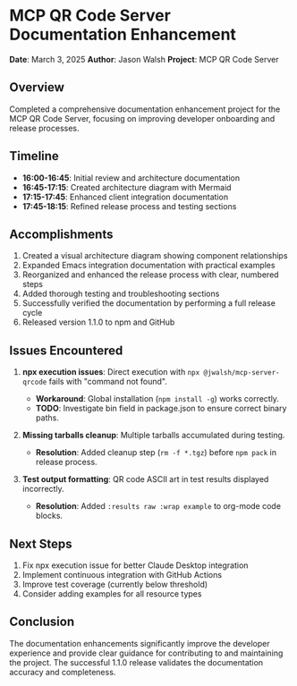 # MCP QR Code Server Documentation Enhancement

**Date**: March 3, 2025
**Author**: Jason Walsh
**Project**: MCP QR Code Server

## Overview

Completed a comprehensive documentation enhancement project for the MCP QR Code Server, focusing on improving developer onboarding and release processes.

## Timeline

- **16:00-16:45**: Initial review and architecture documentation
- **16:45-17:15**: Created architecture diagram with Mermaid
- **17:15-17:45**: Enhanced client integration documentation
- **17:45-18:15**: Refined release process and testing sections

## Accomplishments

1. Created a visual architecture diagram showing component relationships
2. Expanded Emacs integration documentation with practical examples
3. Reorganized and enhanced the release process with clear, numbered steps
4. Added thorough testing and troubleshooting sections
5. Successfully verified the documentation by performing a full release cycle
6. Released version 1.1.0 to npm and GitHub

## Issues Encountered

1. **npx execution issues**: Direct execution with `npx @jwalsh/mcp-server-qrcode` fails with "command not found". 
   - **Workaround**: Global installation (`npm install -g`) works correctly.
   - **TODO**: Investigate bin field in package.json to ensure correct binary paths.

2. **Missing tarballs cleanup**: Multiple tarballs accumulated during testing.
   - **Resolution**: Added cleanup step (`rm -f *.tgz`) before `npm pack` in release process.

3. **Test output formatting**: QR code ASCII art in test results displayed incorrectly.
   - **Resolution**: Added `:results raw :wrap example` to org-mode code blocks.

## Next Steps

1. Fix npx execution issue for better Claude Desktop integration
2. Implement continuous integration with GitHub Actions
3. Improve test coverage (currently below threshold)
4. Consider adding examples for all resource types

## Conclusion

The documentation enhancements significantly improve the developer experience and provide clear guidance for contributing to and maintaining the project. The successful 1.1.0 release validates the documentation accuracy and completeness.

